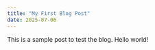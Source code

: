 ```yaml
---
title: "My First Blog Post"
date: 2025-07-06
---
```


This is a sample post to test the blog. Hello world!
